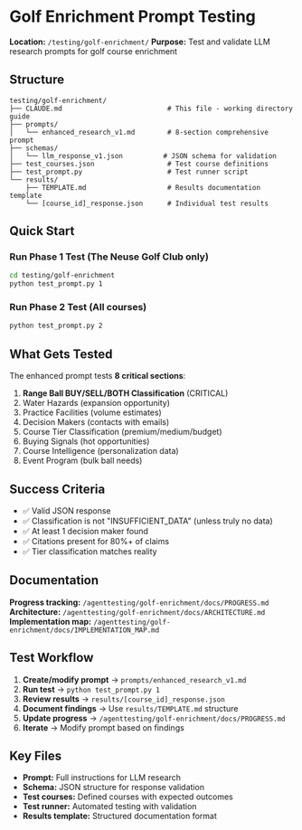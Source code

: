 # Golf Enrichment Prompt Testing

**Location:** `/testing/golf-enrichment/`
**Purpose:** Test and validate LLM research prompts for golf course enrichment

## Structure

```
testing/golf-enrichment/
├── CLAUDE.md                          # This file - working directory guide
├── prompts/
│   └── enhanced_research_v1.md        # 8-section comprehensive prompt
├── schemas/
│   └── llm_response_v1.json          # JSON schema for validation
├── test_courses.json                  # Test course definitions
├── test_prompt.py                     # Test runner script
└── results/
    ├── TEMPLATE.md                    # Results documentation template
    └── [course_id]_response.json      # Individual test results
```

## Quick Start

### Run Phase 1 Test (The Neuse Golf Club only)
```bash
cd testing/golf-enrichment
python test_prompt.py 1
```

### Run Phase 2 Test (All courses)
```bash
python test_prompt.py 2
```

## What Gets Tested

The enhanced prompt tests **8 critical sections**:
1. **Range Ball BUY/SELL/BOTH Classification** (CRITICAL)
2. Water Hazards (expansion opportunity)
3. Practice Facilities (volume estimates)
4. Decision Makers (contacts with emails)
5. Course Tier Classification (premium/medium/budget)
6. Buying Signals (hot opportunities)
7. Course Intelligence (personalization data)
8. Event Program (bulk ball needs)

## Success Criteria

- ✅ Valid JSON response
- ✅ Classification is not "INSUFFICIENT_DATA" (unless truly no data)
- ✅ At least 1 decision maker found
- ✅ Citations present for 80%+ of claims
- ✅ Tier classification matches reality

## Documentation

**Progress tracking:** `/agenttesting/golf-enrichment/docs/PROGRESS.md`
**Architecture:** `/agenttesting/golf-enrichment/docs/ARCHITECTURE.md`
**Implementation map:** `/agenttesting/golf-enrichment/docs/IMPLEMENTATION_MAP.md`

## Test Workflow

1. **Create/modify prompt** → `prompts/enhanced_research_v1.md`
2. **Run test** → `python test_prompt.py 1`
3. **Review results** → `results/[course_id]_response.json`
4. **Document findings** → Use `results/TEMPLATE.md` structure
5. **Update progress** → `/agenttesting/golf-enrichment/docs/PROGRESS.md`
6. **Iterate** → Modify prompt based on findings

## Key Files

- **Prompt:** Full instructions for LLM research
- **Schema:** JSON structure for response validation
- **Test courses:** Defined courses with expected outcomes
- **Test runner:** Automated testing with validation
- **Results template:** Structured documentation format

